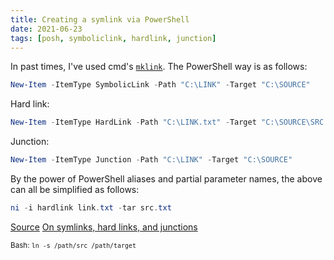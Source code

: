 ```yaml
---
title: Creating a symlink via PowerShell
date: 2021-06-23
tags: [posh, symboliclink, hardlink, junction]
---
```


In past times, I've used cmd's [`mklink`](https://learn.microsoft.com/en-us/windows-server/administration/windows-commands/mklink). The PowerShell way is as follows:

```powershell
New-Item -ItemType SymbolicLink -Path "C:\LINK" -Target "C:\SOURCE"
```

Hard link:
```powershell
New-Item -ItemType HardLink -Path "C:\LINK.txt" -Target "C:\SOURCE\SRC.txt"
```

Junction: 
```powershell
New-Item -ItemType Junction -Path "C:\LINK" -Target "C:\SOURCE"
```

By the power of PowerShell aliases and partial parameter names, the above can all be simplified as follows:
```powershell
ni -i hardlink link.txt -tar src.txt
```

[Source](https://techexpert.tips/powershell/powershell-creating-symbolic-link/)
[On symlinks, hard links, and junctions](https://www.2brightsparks.com/resources/articles/NTFS-Hard-Links-Junctions-and-Symbolic-Links.pdf)

<small>Bash: `ln -s /path/src /path/target`</small>
